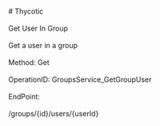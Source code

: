 <br>#     Thycotic</br>
<br>Get User In Group</br>
<br>Get a user in a group</br>
<br>Method: Get</br>
<br>OperationID: GroupsService_GetGroupUser</br>
<br>EndPoint:</br>
<br>/groups/{id}/users/{userId}</br>

